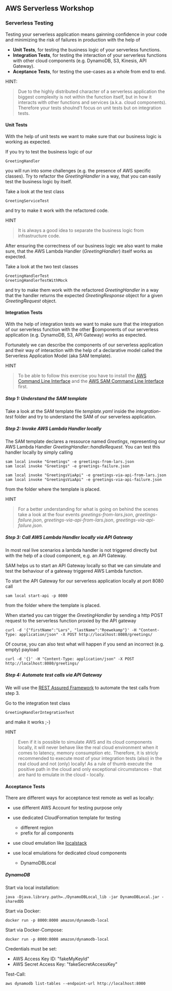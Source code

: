 ## AWS Serverless Workshop
### Serverless Testing

Testing your serverless application means gainning confidence in your code and minimizing the risk of failures in production with the help of

* **Unit Tests**, for testing the business logic of your serverless functions.
* **Integration Tests**, for testing the interaction of your serverless functions with other cloud components (e.g. DynamoDB, S3, Kinesis, API Gateway).
* **Aceptance Tests**, for testing the use-cases as a whole from end to end.

HINT:
> Due to the highly distributed character of a serverless application the biggest complexity is not within the function itself,
but in how it interacts with other functions and services (a.k.a. cloud components). Therefore  your tests shoulnd't focus on unit
tests but on integration tests.

#### Unit Tests

With the help of unit tests we want to make sure that our business logic is working as expected.

If you try to test the business logic of our

	GreetingHandler

you will run into some challenges (e.g. the presence of AWS specific classes). Try to refactor the *GreetingHandler* in a way, that you can easily test the business logic by itself.

Take a look at the test class

	GreetingServiceTest

and try to make it work with the refactored code.

HINT
> It is always a good idea to separate the business logic from infrastructure code.


After ensuring the correctness of our business logic we also want to make sure, that the AWS Lambda Handler (*GreetingHandler*) itself works as expected.

Take a look at the two test classes

	GreetingHandlerTest
	GreetingHandlerTestWithMock

and try to make them work with the refactored *GreetingHandler* in a way that the handler returns the expected *GreetingResponse* object for a given *GreetingRequest* object.

#### Integration Tests

With the help of integration tests we want to make sure that the integration of our serverless function with the other components of our serverless application (e.g. DynamoDB, S3, API Gateway) works as expected.

Fortunately we can describe the components of our serverless application and their way of interaction with the help of a declarative model called the Serverless Application Model (aka SAM template).

HINT
> To be able to follow this exercise you have to install the [AWS Command Line Interface](https://docs.aws.amazon.comcli/latest/userguide/cli-chap-install.html) and the [AWS SAM Command Line Interface](https://docs.aws.amazon.com/serverless-application-model/latest/developerguide/serverless-sam-cli-install.html) first.

##### Step 1: Understand the SAM template

Take a look at the SAM template file *template.yaml* inside the *integration-test* folder and try
to understand the SAM of our serverless application.

##### Step 2: Invoke AWS Lambda Handler locally

The SAM template declares a ressource named *Greetings*, representing our AWS Lambda Handler *GreetingHandler::handleRequest*. You can test this handler locally by simply calling

	sam local invoke "Greetings" -e greetings-from-lars.json 
	sam local invoke "Greetings" -e greetings-failure.json 

	sam local invoke "GreetingsViaApi" -e greetings-via-api-from-lars.json 
	sam local invoke "GreetingsViaApi" -e greetings-via-api-failure.json 

from the folder where the template is placed.

HINT
> For a better understanding for what is going on behind the scenes take a look at the four events *greetings-from-lars.json*, *greetings-failure.json*, *greetings-via-api-from-lars.json*, *greetings-via-api-failure.json*.

##### Step 3: Call AWS Lambda Handler locally via API Gateway

In most real live scenarios a lambda handler is not triggered directly but with the help of a cloud component, e.g. an API Gateway.

SAM helps us to start an API Gateway locally so that we can simulate and test the behaviour of a gateway triggered AWS Lambda function.

To start the API Gateway for our serverless application locally at port 8080 call

	sam local start-api -p 8080

from the folder where the template is placed.

When started you can trigger the *GreetingHandler* by sending a http POST request to the serverless function proxied by the API gateway

	curl -d '{"firstName":"Lars", "lastName":"Roewekamp"}' -H "Content-Type: application/json" -X POST http://localhost:8080/greetings/

Of course, you can also test what will happen if you send an incorrect (e.g. empty) payload

	curl -d '{}' -H "Content-Type: application/json" -X POST http://localhost:8080/greetings/

##### Step 4: Automate test calls via API Gateway

We will use the [REST Assured Framework](http://rest-assured.io) to automate the test calls from step 3.

Go to the integration test class

	GreetingHandlerIntegrationTest

and make it works ;-)


HINT
> Even if it is possible to simulate AWS and its cloud components locally, it will never behave like the real
cloud environment when it comes to latency, memory consumption etc. Therefore, it is stricly recommended to execute
most of your integration tests (also) in the real cloud and not (only) locally! As a rule of thumb execute the
positive path in the cloud and only exceptional circumstances - that are hard to emulate in the cloud - locally.

#### Acceptance Tests

There are different ways for acceptance test remote as well as locally:

* use different AWS Account for testing purpose only
* use dedicated CloudFormation template for testing
    * different region
    * prefix for all components

* use cloud emulation like [localstack](https://localstack.cloud/solutions/cloud-emulation/)
* use local emulations for dedicated cloud components
    * DynamoDBLocal

##### DynamoDB

Start via local installation:

    java -Djava.library.path=./DynamoDBLocal_lib -jar DynamoDBLocal.jar -sharedDb

Start via Docker:

    docker run -p 8000:8000 amazon/dynamodb-local

Start via Docker-Compose:

    docker run -p 8000:8000 amazon/dynamodb-local


Credentials must be set:

* AWS Access Key ID: "fakeMyKeyId"
* AWS Secret Access Key: "fakeSecretAccessKey"

Test-Call:

    aws dynamodb list-tables --endpoint-url http://localhost:8000